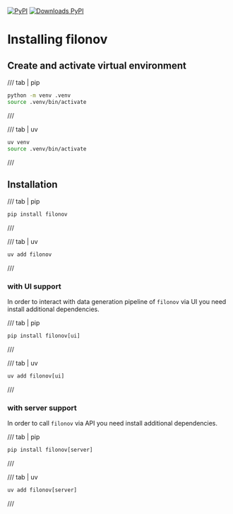 [![PyPI](https://img.shields.io/pypi/v/filonov?logo=pypi&logoColor=white&style=flat-square)](https://pypi.org/project/filonov)
[![Downloads PyPI](https://img.shields.io/pypi/dw/filonov?logo=pypi)](https://pypi.org/project/filonov/)

# Installing filonov

## Create and activate virtual environment

/// tab | pip
```bash
python -m venv .venv
source .venv/bin/activate
```
///

/// tab | uv
```bash
uv venv
source .venv/bin/activate
```
///

## Installation

/// tab | pip
```python
pip install filonov
```
///

/// tab | uv
```python
uv add filonov
```
///

###  with UI support

In order to interact with data generation pipeline of `filonov` via UI you need install additional dependencies.

/// tab | pip
```python
pip install filonov[ui]
```
///

/// tab | uv
```python
uv add filonov[ui]
```
///

###  with server support

In order to call `filonov` via API you need install additional dependencies.

/// tab | pip
```python
pip install filonov[server]
```
///

/// tab | uv
```python
uv add filonov[server]
```
///
